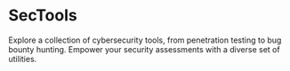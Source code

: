 # SecTools
Explore a collection of cybersecurity tools, from penetration testing to bug bounty hunting. Empower your security assessments with a diverse set of utilities.

